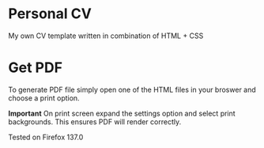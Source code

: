# Personal CV

My own CV template written in combination of HTML  + CSS

# Get PDF

To generate PDF file simply open one of the HTML files in your broswer and choose a print option.

**Important** On print screen expand the settings option and select print backgrounds. This ensures PDF will render correctly.

Tested on Firefox 137.0
